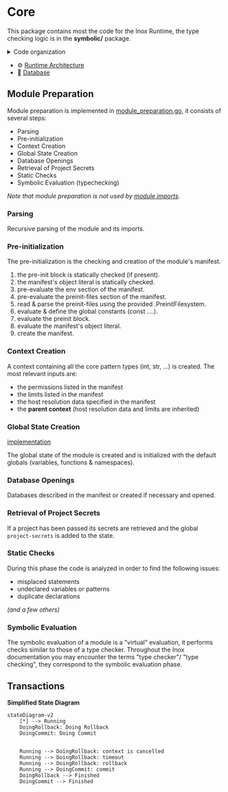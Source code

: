 # Core

This package contains most the code for the Inox Runtime, the type checking logic is in the **symbolic/** package.


<details>
<summary>Code organization</summary>

- Tree Walk Interpreter
    - [tree_walk.go](tree_walk.go)
- Bytecode Interpreter (inspired from https://github.com/d5/tengo.)
    - [compiler.go](compiler.go)
    - [vm.go](vm.go)
- Static Check
    - [static_check.go](static_check.go)
- Symbolic Evaluation and Typechecking
    - [symbolic.go](symbolic.go)
    - [symbolic package](./symbolic/)
- Core Value Types
    - [value.go](value.go)
    - [number.go](number.go)
    - [quantity.go](quantity.go)
    - [mutable_data_structures.go](mutable_data_structures.go)
    - [object.go](./object.go)
    - [dictionary.go](./dictionary.go)
    - [indexable.go](./indexable.go)
    - [mapping.go](./mapping.go)
- Core Pattern Types
    - [pattern.go](pattern.go)
    - [string_pattern.go](string_pattern.go)
- Module
    - [module.go](module.go)
    - [module_import.go](module_import.go)
    - [preinit.go](preinit.go)
    - [manifest.go](manifest.go)
- Context & Security
    - [context.go](context.go)
    - [permissions.go](permissions.go)
    - [limit.go](limit.go)
    - [token_bucket.go](token_bucket.go)
- Secrets
    - [secrets.go](secrets.go)
- Mutation
    - [mutation.go](mutation.go)
    - [watcher.go](watcher.go)
- Database
    - [database.go](database.go)
- Debugger
    - [debug.go](debug.go)
    - [debug_types.go](debug_types.go)
- Testing
    - [testing.go](testing.go)
- Serialization / Deserialization
    - [write_representation.go](write_representation.go)
    - [write_json_representation.go](write_json_representation.go)
    - [parse_representation.go](parse_representation.go)
    - [parse_json_representation.go](parse_json_representation.go)
    - [json_schema.go](json_schema.go)
</details>

- ⚙️ [Runtime Architecture](./RUNTIME.md) 
- 💾 [Database](./DATABASE.md) 

## Module Preparation

Module preparation is implemented in [module_preparation.go](./module_preparation.go), it consists of several steps:
- Parsing
- Pre-initialization
- Context Creation
- Global State Creation
- Database Openings
- Retrieval of Project Secrets
- Static Checks
- Symbolic Evaluation (typechecking)

*Note that module preparation is not used by [module imports](../../docs/language-reference.md#module-imports).*

### Parsing

Recursive parsing of the module and its imports.

### Pre-initialization

The pre-initialization is the checking and creation of the module's manifest.

1.  the pre-init block is statically checked (if present).
2.  the manifest's object literal is statically checked.
3.  pre-evaluate the env section of the manifest.
4.  pre-evaluate the preinit-files section of the manifest.
5.  read & parse the preinit-files using the provided .PreinitFilesystem.
6.  evaluate & define the global constants (const ....).
7.  evaluate the preinit block.
8.  evaluate the manifest's object literal.
9.  create the manifest.

### Context Creation

A context containing all the core pattern types (int, str, ...) is created.
The most relevant inputs are:
- the permissions listed in the manifest
- the limits listed in the manifest
- the host resolution data specified in the manifest
- the **parent context** (host resolution data and limits are inherited)

### Global State Creation

[implementation](../globals/default_state.go)

The global state of the module is created and is initialized
with the default globals (variables, functions & namespaces).

### Database Openings

Databases described in the manifest or created if necessary and opened.

### Retrieval of Project Secrets

If a project has been passed its secrets are retrieved and the global `project-secrets` is added to the state.

### Static Checks

During this phase the code is analyzed in order to find the following issues:
- misplaced statements
- undeclared variables or patterns
- duplicate declarations

*(and a few others)*

### Symbolic Evaluation

The symbolic evaluation of a module is a "virtual" evaluation, it performs checks similar to those of a type checker.
Throughout the Inox documentation you may encounter the terms "type checker"/ "type checking", they correspond to the 
symbolic evaluation phase.

## Transactions

**Simplified State Diagram**

```mermaid
stateDiagram-v2
    [*] --> Running
    DoingRollback: Doing Rollback
    DoingCommit: Doing Commit


    Running --> DoingRollback: context is cancelled
    Running --> DoingRollback: timeout
    Running --> DoingRollback: rollback
    Running --> DoingCommit: commit
    DoingRollback --> Finished
    DoingCommit --> Finished
```
